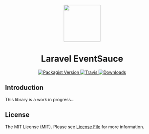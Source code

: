 <p align="center">
    <img src="https://eventsauce.io/static/logo.svg" height="120px" width="120px">
</p>

<h1 align="center">
    Laravel EventSauce
</h1>

<p align="center">
    <a href="https://packagist.org/packages/spatie/laravel-eventsauce">
        <img src="https://img.shields.io/packagist/v/EventSaucePHP/LaravelEventSauce.svg" alt="Packagist Version">
    </a>
    <a href="https://travis-ci.org/EventSaucePHP/LaravelEventSauce.svg?branch=master">
        <img src="https://travis-ci.org/EventSaucePHP/LaravelEventSauce.svg?branch=master" alt="Travis">
    </a>
    <a href="https://packagist.org/packages/spatie/laravel-eventsauce">
        <img src="https://img.shields.io/packagist/dt/EventSaucePHP/LaravelEventSauce-eventsauce.svg" alt="Downloads">
    </a>
</p>

## Introduction

This library is a work in progress...

## License

The MIT License (MIT). Please see [License File](LICENSE.md) for more information.
